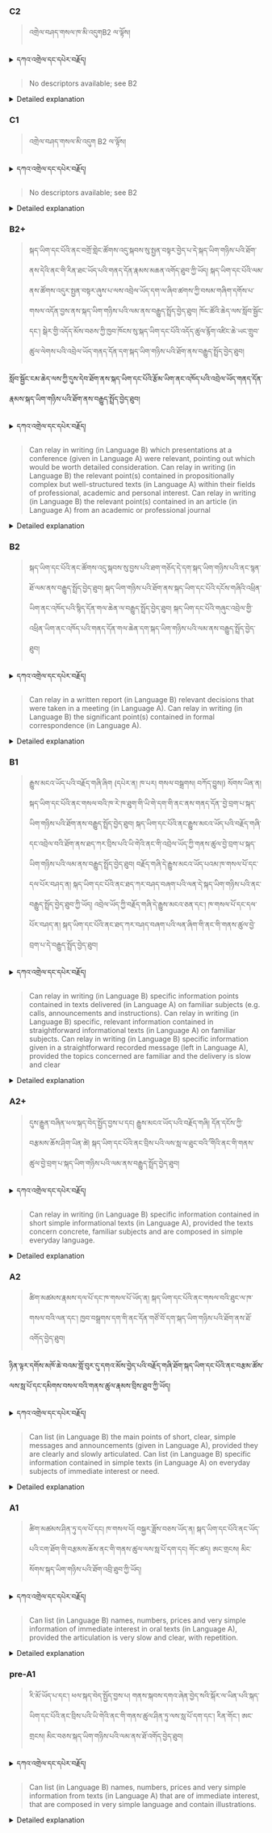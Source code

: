 ### C2
<!-- panels:start -->
<!-- div:left-panel -->

>འགྲེལ་བཤད་གསལ་ཁ་མི་འདུགB2 ལ་ལྟོས།

<details>
  <summary>དཀའ་འགྲེལ་དང་དཔེར་བརྗོད།</summary>

...
</details>


<!-- div:right-panel -->

> No descriptors available; see B2






<details>

  <summary>Detailed explanation</summary>

...

</details>

<!-- panels:end -->




### C1
<!-- panels:start -->
<!-- div:left-panel -->

> འགྲེལ་བཤད་གསལ་མི་འདུག  B2 ལ་ལྟོས།



<details>
  <summary>དཀའ་འགྲེལ་དང་དཔེར་བརྗོད།</summary>

...
</details>

<!-- div:right-panel -->

>No descriptors available; see B2




<details>

  <summary>Detailed explanation</summary>

...

</details>

<!-- panels:end -->






### B2+
<!-- panels:start -->
<!-- div:left-panel -->

>སྐད་ཡིག་དང་པོའི་ནང་བགྲོ་གླེང་ཚོགས་འདུ་སྐབས་སུ་སྤྱན་བསྟར་བྱེད་པ་དེ་སྐད་ཡིག་གཉིས་པའི་ཐོག་ནས་དེའི་ནང་གི་རིན་ཐང་ཡོད་པའི་གནད་དོན་རྣམས་མཆན་འགོད་ཐུབ་ཀྱི་ཡོད།    སྐད་ཡིག་དང་པོའི་ལམ་ནས་ཚོགས་འདུར་སྤྱན་བསྟར་ཞུས་པ་ལས་འབྲེལ་ཡོད་དག་ལ་ཞིབ་ཚགས་ཀྱི་བསམ་གཞིག་དགོས་པ་གསལ་འདོན་བྱས་ནས་སྐད་ཡིག་གཉིས་པའི་ལམ་ནས་བརྒྱུད་སྤྲོད་བྱེད་ཐུབ།
ཁོང་ཚོའི་ཆེད་ལས་སློབ་སྦྱོང་དང་། སྒེར་གྱི་འདོད་མོས་བཅས་ཀྱི་ཁྱབ་ཁོངས་སུ་སྐད་ཡིག་དང་པོའི་འདོད་ཚུལ་རྙོག་འཛིང་ཆེ་ཡང་གྲུབ་ཚུལ་ལེགས་པའི་འབྲེལ་ཡོད་གནད་དོན་དག་སྐད་ཡིག་གཉིས་པའི་ཐོག་ནས་བརྒྱུད་སྤྲོད་བྱེད་ཐུབ། 

སློབ་སྦྱོང་ངམ་ཆེད་ལས་ཀྱི་དུས་དེབ་ཐོག་ནས་སྐད་ཡིག་དང་པོའི་རྩོམ་ཡིག་ནང་འཁོད་པའི་འབྲེལ་ཡོད་གནད་དོན་རྣམས་སྐད་ཡིག་གཉིས་པའི་ཐོག་ནས་བརྒྱུད་སྤྲོད་བྱེད་ཐུབ། 






<details>
  <summary>དཀའ་འགྲེལ་དང་དཔེར་བརྗོད།</summary>

བདག་གིས་དེ་ལྷག་ཏུ་སྟབས་བདེའི་ཆ་ཤས་སུ་དབྱེ་རུ་བཅུག་པ་སྟེ།

1.སྐད་ཆ་དྭངས་ཤིང་གསལ་བ་སྟེ། འདིས་ཁྱོད་ཀྱིས་གོ་བདེ་ཤེས་སླ་བའི་ཐབས་ལ་བརྟེན་ནས་བཤད་ཆོག་པ་དང་འབྲི་ཆོག་པ་མཚོན་ ཁྱེད་ཀྱིས་དོན་སྙིང་ལྡན་པའི་ཚིག་བཀོལ་ནས་ཉན་མཁན་དང་ཀློག་པ་པོ་རྣམས་ལ་མཚོན་ན་རྙོག་འཛིང་ཆེན་པོ་མེད།
དཔེ་མཚོན་འདི་ལྟར། "དེ་རིང་གི་ནམ་མཁའ་ཧ་ཅང་སྔོ་"ཞེས་པ་ནི་སྟབས་བདེ་ཞིང་གསལ་བའི་ཚིག་གྲུབ་ཤིག་རེད།
</details>

<!-- div:right-panel -->

> Can relay in writing (in Language B) which presentations at a conference (given in Language A) were relevant, pointing out which would be worth detailed consideration.
Can relay in writing (in Language B) the relevant point(s) contained in propositionally complex but well-structured texts (in Language A) within their fields of professional, academic and personal interest.
Can relay in writing (in Language B) the relevant point(s) contained in an article (in Language A) from an academic or professional journal




<details>

  <summary>Detailed explanation</summary>

It means the person has the ability to effectively convey in writing, in their second language, Language B, which presentations at a conference given in their native language, Language A, are relevant. They can provide this information in a clear and concise manner, highlighting which presentations would be worth detailed consideration. This proficiency allows them to communicate their assessment of the relevance of different conference presentations in writing, helping others determine which ones to focus on.

Additionally, they can relay in writing the relevant point(s) contained in propositionally complex but well-structured texts within their fields of professional, academic, and personal interest. They possess the ability to identify the key points and main ideas presented in these texts written in their native language, Language A. They can then effectively communicate these relevant points in writing in Language B, ensuring that the information is accurately conveyed and understood.

Moreover, they can relay in writing the relevant point(s) contained in an article from an academic or professional journal in Language B. They are capable of extracting and summarizing the important points and ideas presented in the article, which is written in their native language, Language A. By relaying these relevant points in writing, they can convey the core information and significance of the article to others in Language B.

In summary, this proficiency enables the person to convey in writing the relevance of conference presentations in Language B, communicate the relevant points of propositionally complex texts within their fields of interest in Language B, and relay the relevant points of an article from an academic or professional journal in Language B.

</details>

<!-- panels:end -->







### B2
<!-- panels:start -->
<!-- div:left-panel -->

> སྐད་ཡིག་དང་པོའི་ནང་ཚོགས་འདུ་སྐབས་སུ་བྱས་པའི་ཐག་གཅོད་དེ་དག་སྐད་ཡིག་གཉིས་པའི་ནང་སྙན་ཐོ་ལམ་ནས་བརྒྱུད་སྤྲོད་བྱེད་ཐུབ།
སྐད་ཡིག་གཉིས་པའི་ཐོག་ནས་སྐད་ཡིག་དང་པོའི་དངོས་གཞིའི་འཕྲིན་ཡིག་ནང་འཁོད་པའི་སྙིད་དོན་གལ་ཆེན་ལ་བརྒྱུད་སྤྲོད་བྱེད་ཐུབ།   སྐད་ཡིག་དང་པོའི་གཞུང་འབྲེལ་གྱི་འཕྲིན་ཡིག་ནང་འཁོད་པའི་གནད་དོན་གལ་ཆེན་དག་སྐད་ཡིག་གཉིས་པའི་ལམ་ནས་བརྒྱུད་སྤྲོད་བྱེད་ཐུབ།



<details>
  <summary>དཀའ་འགྲེལ་དང་དཔེར་བརྗོད།</summary>

བདག་གིས་དེ་ལྷག་ཏུ་སྟབས་བདེའི་ཆ་ཤས་སུ་དབྱེ་རུ་བཅུག་པ་སྟེ།

1.སྐད་ཆ་དྭངས་ཤིང་གསལ་བ་སྟེ། འདིས་ཁྱོད་ཀྱིས་གོ་བདེ་ཤེས་སླ་བའི་ཐབས་ལ་བརྟེན་ནས་བཤད་ཆོག་པ་དང་འབྲི་ཆོག་པ་མཚོན་ ཁྱེད་ཀྱིས་དོན་སྙིང་ལྡན་པའི་ཚིག་བཀོལ་ནས་ཉན་མཁན་དང་ཀློག་པ་པོ་རྣམས་ལ་མཚོན་ན་རྙོག་འཛིང་ཆེན་པོ་མེད།
དཔེ་མཚོན་འདི་ལྟར། "དེ་རིང་གི་ནམ་མཁའ་ཧ་ཅང་སྔོ་"ཞེས་པ་ནི་སྟབས་བདེ་ཞིང་གསལ་བའི་ཚིག་གྲུབ་ཤིག་རེད།
</details>

<!-- div:right-panel -->

> Can relay in a written report (in Language B) relevant decisions that were taken in a meeting (in Language A).
Can relay in writing (in Language B) the significant point(s) contained in formal correspondence (in Language A).




<details>

  <summary>Detailed explanation</summary>

It means the person has the ability to effectively convey relevant decisions that were taken in a meeting conducted in their native language, Language A, through a written report in their second language, Language B. They can accurately summarize and communicate the important decisions made during the meeting, ensuring that the report provides a clear overview of the outcomes. This proficiency allows them to effectively relay the decisions taken in the meeting to others in a written format.

Additionally, they can relay in writing the significant point(s) contained in formal correspondence written in their native language, Language A, in their second language, Language B. They possess the ability to identify and summarize the key points and important information presented in formal letters or other forms of correspondence. They can then communicate these significant points in writing in Language B, ensuring that the intended meaning and important details are accurately conveyed.

In summary, this proficiency enables the person to convey relevant decisions made in meetings through written reports in Language B and effectively communicate the significant points contained in formal correspondence through written communication in Language B.

</details>

<!-- panels:end -->




### B1
<!-- panels:start -->
<!-- div:left-panel -->

> རྒྱུས་མངའ་ཡོད་པའི་བརྗོད་གཞི་ཞིག (དཔེར་ན། ཁ་པར། གསལ་བསྒྲགས། བཀོད་བྱུས།) སོགས་ཡིན་ན། སྐད་ཡིག་དང་པོའི་ནང་གསལ་བའི་ཁ་རེ་ཁ་ཐུག་གི་ཡི་གེ་དག་གི་ནང་ནས་གནད་དོན་་བྱེ་བྲག་པ་སྐད་ཡིག་གཉིས་པའི་ཐོག་ནས་བརྒྱུད་སྤྲོད་བྱེད་ཐུབ།
སྐད་ཡིག་དང་པོའི་ནང་རྒྱུས་མངའ་ཡོད་པའི་བརྗོད་གཞི་དང་འབྲེལ་བའི་ཐོག་ནས་ཐད་ཀར་བྲིས་པའི་ཡི་གེའི་ནང་གི་འབྲེལ་ཡོད་ཀྱི་གནས་ཚུལ་བྱེ་བྲག་པ་སྐད་ཡིག་གཉིས་པའི་ལམ་ནས་བརྒྱུད་སྤྲོད་བྱེད་ཐུབ།
བརྗོད་གཞི་དེ་རྒྱུས་མངའ་ཡོད་པའམ་ཁ་གསལ་པོ་དང་དལ་པོར་བཤད་ན། སྐད་ཡིག་དང་པོའི་ནང་ཐད་ཀར་བཤད་བཞག་པའི་ལན་དེ་སྐད་ཡིག་གཉིས་པའི་ནང་བརྒྱུད་སྤྲོད་བྱེད་ཐུབ་ཀྱི་ཡོད།    འབྲེལ་ཡོད་ཀྱི་བརྗོད་གཞི་དེ་རྒྱུས་མངའ་ཅན་དང་། ཁ་གསལ་པོ་དང་དལ་པོར་བཤད་ན། སྐད་ཡིག་དང་པོའི་ནང་ཐད་ཀར་བཤད་བཞག་པའི་ལན་ཞིག་གི་ནང་གི་གནས་ཚུལ་བྱེ་བྲག་པ་དེ་བརྒྱུད་སྤྲོད་བྱེད་ཐུབ།




<details>
  <summary>དཀའ་འགྲེལ་དང་དཔེར་བརྗོད།</summary>

བདག་གིས་དེ་ལྷག་ཏུ་སྟབས་བདེའི་ཆ་ཤས་སུ་དབྱེ་རུ་བཅུག་པ་སྟེ།

1.སྐད་ཆ་དྭངས་ཤིང་གསལ་བ་སྟེ། འདིས་ཁྱོད་ཀྱིས་གོ་བདེ་ཤེས་སླ་བའི་ཐབས་ལ་བརྟེན་ནས་བཤད་ཆོག་པ་དང་འབྲི་ཆོག་པ་མཚོན་ ཁྱེད་ཀྱིས་དོན་སྙིང་ལྡན་པའི་ཚིག་བཀོལ་ནས་ཉན་མཁན་དང་ཀློག་པ་པོ་རྣམས་ལ་མཚོན་ན་རྙོག་འཛིང་ཆེན་པོ་མེད།
དཔེ་མཚོན་འདི་ལྟར། "དེ་རིང་གི་ནམ་མཁའ་ཧ་ཅང་སྔོ་"ཞེས་པ་ནི་སྟབས་བདེ་ཞིང་གསལ་བའི་ཚིག་གྲུབ་ཤིག་རེད།
</details>

<!-- div:right-panel -->

> Can relay in writing (in Language B) specific information points contained in texts delivered (in Language A) on familiar subjects (e.g. calls, announcements and instructions).
Can relay in writing (in Language B) specific, relevant information contained in straightforward informational texts (in Language A) on familiar subjects.
Can relay in writing (in Language B) specific information given in a straightforward recorded message (left in Language A), provided the topics concerned are familiar and the delivery is slow and clear




<details>

  <summary>Detailed explanation</summary>

It means the person possesses the ability to effectively convey specific information points contained in texts delivered in their native language, Language A, through written communication in their second language, Language B. This includes texts such as calls, announcements, and instructions on familiar subjects. They can accurately relay the specific information points from these texts in a written format, ensuring clarity and comprehension in Language B.

Additionally, they can relay in writing specific and relevant information contained in straightforward informational texts written in Language A on familiar subjects. They are capable of extracting the pertinent details and communicating them effectively through written communication in Language B. This proficiency allows them to convey specific information in a clear and concise manner, ensuring that the relevant details are accurately conveyed.

Moreover, they can relay in writing specific information given in a straightforward recorded message left in Language A, provided the topics concerned are familiar and the delivery of the message is slow and clear. They possess the ability to comprehend and accurately convey the specific information from the recorded message through written communication in Language B. This proficiency enables them to effectively transfer the specific information while ensuring clarity and understanding.

In summary, this proficiency allows the person to relay specific information points from texts, convey relevant details from straightforward informational texts, and accurately communicate specific information from recorded messages through written communication in their second language, Language B, as long as the subjects are familiar and the delivery is clear and comprehensible.

</details>

<!-- panels:end -->





### A2+
<!-- panels:start -->
<!-- div:left-panel -->

> དུས་རྒྱུན་བཞིན་ཕལ་སྐད་བེད་སྤྱོད་བྱས་པ་དང། རྒྱུས་མངའ་ཡོད་པའི་བརྗོད་གཞི། དོན་དངོས་ཀྱི་བརྩམས་ཆོས་ཤིག་ཡིན་ཚེ། སྐད་ཡིག་དང་པོའི་ནང་བྲིས་པའི་ལས་སླ་ལ་ཐུང་བའི་ི་གེའི་ནང་གི་གནས་ཚུལ་བྱེ་བྲག་པ་སྐད་ཡིག་གཉིས་པའི་ལམ་ནས་བརྒྱུད་སྤྲོད་བྱེད་ཐུབ། 

  


<details>
  <summary>དཀའ་འགྲེལ་དང་དཔེར་བརྗོད།</summary>

བདག་གིས་དེ་ལྷག་ཏུ་སྟབས་བདེའི་ཆ་ཤས་སུ་དབྱེ་རུ་བཅུག་པ་སྟེ།

1.སྐད་ཆ་དྭངས་ཤིང་གསལ་བ་སྟེ། འདིས་ཁྱོད་ཀྱིས་གོ་བདེ་ཤེས་སླ་བའི་ཐབས་ལ་བརྟེན་ནས་བཤད་ཆོག་པ་དང་འབྲི་ཆོག་པ་མཚོན་ ཁྱེད་ཀྱིས་དོན་སྙིང་ལྡན་པའི་ཚིག་བཀོལ་ནས་ཉན་མཁན་དང་ཀློག་པ་པོ་རྣམས་ལ་མཚོན་ན་རྙོག་འཛིང་ཆེན་པོ་མེད།
དཔེ་མཚོན་འདི་ལྟར། "དེ་རིང་གི་ནམ་མཁའ་ཧ་ཅང་སྔོ་"ཞེས་པ་ནི་སྟབས་བདེ་ཞིང་གསལ་བའི་ཚིག་གྲུབ་ཤིག་རེད།
</details>

<!-- div:right-panel -->

> Can relay in writing (in Language B) specific information contained in short simple informational texts (in Language A), provided the texts concern concrete, familiar subjects and are composed in simple everyday language.





<details>

  <summary>Detailed explanation</summary>

It means the person has the ability to effectively convey specific information contained in short, simple informational texts written in their native language, Language A, through written communication in their second language, Language B. However, for successful relay, the texts need to concern concrete and familiar subjects and be composed in simple everyday language.

This proficiency allows the person to accurately extract and communicate the specific information present in these short and simple texts. They can effectively convey the details, facts, or instructions from these texts in a written format in Language B. The subjects covered in the texts should be familiar and the language used should be straightforward and commonly used in everyday life.

In summary, this proficiency enables the person to relay specific information contained in short and simple informational texts in Language B. The texts should be about concrete and familiar subjects, written in simple everyday language. The person can accurately extract and communicate the relevant information from these texts through written communication in their second language, Language B.

</details>

<!-- panels:end -->





### A2
<!-- panels:start -->
<!-- div:left-panel -->

> ཚིག་མཚམས་རྣམས་དལ་པོ་དང་ཁ་གསལ་པོ་ཡོད་ན། སྐད་ཡིག་དང་པོའི་ནང་གསལ་བའི་ཐུང་ལ་ཁ་གསལ་བའི་ལན་དང་། ཁྱབ་བསྒྲགས་དག་གི་ནང་དོན་གཙོ་བོ་དག་སྐད་ཡིག་གཉིས་པའི་ཐོག་ནས་ཐོ་འགོད་བྱེད་ཐུབ།

ཉིན་ལྟར་དགོས་མཁོ་ཆེ་བའམ་གློ་བུར་དུ་དགའ་མོས་བྱེད་པའི་བརྗོད་གཞི་ཐོག་སྐད་ཡིག་དང་པོའི་ནང་བརྩམ་ཚོས་ལས་སླ་པོ་དང་དམིགས་བསལ་བའི་གནས་ཚུལ་རྣམས་བྲིས་ཐུབ་ཀྱི་ཡོད།

  


<details>
  <summary>དཀའ་འགྲེལ་དང་དཔེར་བརྗོད།</summary>

བདག་གིས་དེ་ལྷག་ཏུ་སྟབས་བདེའི་ཆ་ཤས་སུ་དབྱེ་རུ་བཅུག་པ་སྟེ།

1.སྐད་ཆ་དྭངས་ཤིང་གསལ་བ་སྟེ། འདིས་ཁྱོད་ཀྱིས་གོ་བདེ་ཤེས་སླ་བའི་ཐབས་ལ་བརྟེན་ནས་བཤད་ཆོག་པ་དང་འབྲི་ཆོག་པ་མཚོན་ ཁྱེད་ཀྱིས་དོན་སྙིང་ལྡན་པའི་ཚིག་བཀོལ་ནས་ཉན་མཁན་དང་ཀློག་པ་པོ་རྣམས་ལ་མཚོན་ན་རྙོག་འཛིང་ཆེན་པོ་མེད།
དཔེ་མཚོན་འདི་ལྟར། "དེ་རིང་གི་ནམ་མཁའ་ཧ་ཅང་སྔོ་"ཞེས་པ་ནི་སྟབས་བདེ་ཞིང་གསལ་བའི་ཚིག་གྲུབ་ཤིག་རེད།
</details>

<!-- div:right-panel -->

> Can list (in Language B) the main points of short, clear, simple messages and announcements (given in Language A), provided they are clearly and slowly articulated.
Can list (in Language B) specific information contained in simple texts (in Language A) on everyday subjects of immediate interest or need.





<details>

  <summary>Detailed explanation</summary>

It means the person has the ability to list the main points of short, clear, and simple messages and announcements in their second language, Language B. These messages and announcements are delivered in their native language, Language A, and the person is capable of accurately capturing and summarizing the key points. However, for successful listing, the messages need to be clearly and slowly articulated, ensuring that the person can understand and extract the main ideas.

Additionally, they can list specific information contained in simple texts written in their native language, Language A, on everyday subjects of immediate interest or need. They possess the ability to extract the relevant details and information from these texts and effectively list them in Language B. This proficiency enables them to capture and present specific information accurately, focusing on subjects that are relevant and important to their immediate interests or needs.

In summary, this proficiency allows the person to list the main points of short and simple messages and announcements in Language B, as long as they are clearly and slowly articulated. Furthermore, they can list specific information from simple texts in Language B, particularly on everyday subjects that are of immediate interest or need to them.

</details>

<!-- panels:end -->




### A1
<!-- panels:start -->
<!-- div:left-panel -->

>ཚིག་མཚམས་ཤིན་ཏུ་དལ་པོ་དང། ཁ་གསལ་པོ། བསྐྱར་ཟློས་བཅས་ཡོད་ན། སྐད་ཡིག་དང་པོའི་ནང་ཡོད་པའི་ངག་ཐོག་གི་བརྩམས་ཆོས་ནང་གི་གནས་ཚུལ་ལས་སླ་པོ་དག་དང། གོང་ཚད། ཨང་གྲངས། མིང་སོགས་སྐད་ཡིག་གཉིས་པའི་ཐོག་འབྲི་ཐུབ་ཀྱི་ཡོད།

 
<details>
  <summary>དཀའ་འགྲེལ་དང་དཔེར་བརྗོད།</summary>

བདག་གིས་དེ་ལྷག་ཏུ་སྟབས་བདེའི་ཆ་ཤས་སུ་དབྱེ་རུ་བཅུག་པ་སྟེ།

1.སྐད་ཆ་དྭངས་ཤིང་གསལ་བ་སྟེ། འདིས་ཁྱོད་ཀྱིས་གོ་བདེ་ཤེས་སླ་བའི་ཐབས་ལ་བརྟེན་ནས་བཤད་ཆོག་པ་དང་འབྲི་ཆོག་པ་མཚོན་ ཁྱེད་ཀྱིས་དོན་སྙིང་ལྡན་པའི་ཚིག་བཀོལ་ནས་ཉན་མཁན་དང་ཀློག་པ་པོ་རྣམས་ལ་མཚོན་ན་རྙོག་འཛིང་ཆེན་པོ་མེད།
དཔེ་མཚོན་འདི་ལྟར། "དེ་རིང་གི་ནམ་མཁའ་ཧ་ཅང་སྔོ་"ཞེས་པ་ནི་སྟབས་བདེ་ཞིང་གསལ་བའི་ཚིག་གྲུབ་ཤིག་རེད།
</details>

<!-- div:right-panel -->

> Can list (in Language B) names, numbers, prices and very simple information of immediate interest in oral texts (in Language A), provided the articulation is very slow and clear, with repetition.


<details>

  <summary>Detailed explanation</summary>

It means the person has the ability to list names, numbers, prices, and very simple information of immediate interest in their second language, Language B, from oral texts delivered in their native language, Language A. To successfully accomplish this, the articulation of the oral texts must be very slow, clear, and repeated as necessary.

This proficiency allows the person to accurately identify and list important details such as names, numbers, prices, and straightforward information from oral texts in Language A. They can effectively capture and retain this information in their second language, Language B. By carefully listening to the slow and clear articulation and repetition, the person can ensure the accuracy of the details they list in Language B.

In summary, this proficiency enables the person to list names, numbers, prices, and very simple information of immediate interest from oral texts in Language A. They can accomplish this by carefully listening to the slow and clear articulation of the texts, with repetition as needed, and accurately transferring the information to Language B.

</details>

<!-- panels:end -->




### pre-A1
<!-- panels:start -->
<!-- div:left-panel -->

> རི་མོ་ཡོད་པ་དང་། ཕལ་སྐད་བེད་སྤྱོད་བྱས་པ། གནས་སྐབས་དགའ་ཞེན་བྱེད་སའི་སྐོར་ལ་ཡིན་པའི་སྐད་ཡིག་དང་པོའི་ནང་བྲིས་པའི་ཡི་གེའི་ནང་གི་གནས་ཚུལ་ཤིན་ཏུ་ལས་སླ་པོ་དག་དང་། རིན་གོང་། ཨང་གྲངས། མིང་བཅས་སྐད་ཡིག་གཉིས་པའི་ལམ་ནས་ཐོ་འགོད་བྱེད་ཐུབ།

<details>
  <summary>དཀའ་འགྲེལ་དང་དཔེར་བརྗོད།</summary>

བདག་གིས་དེ་ལྷག་ཏུ་སྟབས་བདེའི་ཆ་ཤས་སུ་དབྱེ་རུ་བཅུག་པ་སྟེ།

1.སྐད་ཆ་དྭངས་ཤིང་གསལ་བ་སྟེ། འདིས་ཁྱོད་ཀྱིས་གོ་བདེ་ཤེས་སླ་བའི་ཐབས་ལ་བརྟེན་ནས་བཤད་ཆོག་པ་དང་འབྲི་ཆོག་པ་མཚོན་ ཁྱེད་ཀྱིས་དོན་སྙིང་ལྡན་པའི་ཚིག་བཀོལ་ནས་ཉན་མཁན་དང་ཀློག་པ་པོ་རྣམས་ལ་མཚོན་ན་རྙོག་འཛིང་ཆེན་པོ་མེད།
དཔེ་མཚོན་འདི་ལྟར། "དེ་རིང་གི་ནམ་མཁའ་ཧ་ཅང་སྔོ་"ཞེས་པ་ནི་སྟབས་བདེ་ཞིང་གསལ་བའི་ཚིག་གྲུབ་ཤིག་རེད།
</details>

<!-- div:right-panel -->

> Can list (in Language B) names, numbers, prices and very simple information from texts (in Language A) that are of immediate interest, that are composed in very simple language and contain illustrations.


<details>

  <summary>Detailed explanation</summary>

It means the person possesses the ability to list names, numbers, prices, and very simple information from texts written in their native language, Language A, in their second language, Language B. These texts are of immediate interest and are composed in very simple language. Moreover, the texts contain illustrations that assist in conveying the information effectively.

This proficiency allows the person to accurately identify and list important details such as names, numbers, prices, and straightforward information from texts in Language A. The texts are specifically designed to be easily understandable, utilizing simple language and including illustrations to support comprehension. The person can effectively extract the relevant information from these texts and transfer it to Language B.

In summary, this proficiency enables the person to list names, numbers, prices, and very simple information from texts in Language A, which are of immediate interest. The texts are composed in very simple language and include illustrations to enhance understanding. The person can accurately capture and convey the necessary details in their second language, Language B.

</details>

<!-- panels:end -->

